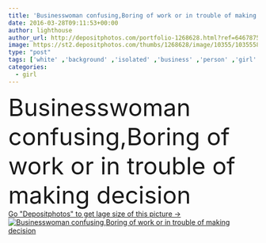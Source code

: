 ```yaml
---
title: 'Businesswoman confusing,Boring of work or in trouble of making decision'
date: 2016-03-28T09:11:53+00:00
author: lighthouse
author_url: http://depositphotos.com/portfolio-1268628.html?ref=64678756
image: https://st2.depositphotos.com/thumbs/1268628/image/10355/103555830/api_thumb_450.jpg?forcejpeg=true
type: "post"
tags: ['white' ,'background' ,'isolated' ,'business' ,'person' ,'girl' ,'female' ,'young' ,'people' ,'portrait' ,'up' ,'head' ,'hand' ,'inspiration' ,'idea' ,'suit' ,'blank' ,'think' ,'woman' ,'professional' ,'work' ,'job' ,'looking' ,'lady' ,'asian' ,'trouble' ,'headache' ,'thoughtful' ,'decision' ,'secretary' ,'businesswoman' ,'businesspeople' ,'formal' ,'confused' ,'employment' ,'assistant' ,'unsure' ,'worrying' ,'thoughts' ,'attendant' ,'back side' ]
categories: 
  - girl
---
```

<div aling="center">
            <font size="60"> Businesswoman confusing,Boring of work or in trouble of making decision</font>   
</div>
<div>
    <a href='https://depositphotos.com/103555830/stock-photo-businesswoman-confusingboring-of-work-or.html?ref=64678756' target=_blank > Go "Depositphotos" to get lage size of this picture ->
        <img href='https://depositphotos.com/103555830/stock-photo-businesswoman-confusingboring-of-work-or.html?ref=64678756' src='https://st2.depositphotos.com/1268628/10355/i/950/depositphotos_103555830-stock-photo-businesswoman-confusingboring-of-work-or.jpg?forcejpeg=true' alt='Businesswoman confusing,Boring of work or in trouble of making decision' >
    </a>
</div>
